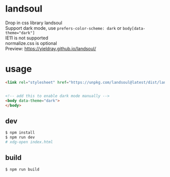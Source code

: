# landsoul

Drop in css library landsoul  
Support dark mode, use `prefers-color-scheme: dark` or `body[data-theme="dark"]`  
IE11 is not supported  
normalize.css is optional  
Preview: <https://yieldray.github.io/landsoul/>

# usage

```html
<link rel="stylesheet" href="https://unpkg.com/landsoul@latest/dist/landsoul.css" />


<!-- add this to enable dark mode manually -->
<body data-theme="dark">
</body>
```

## dev

```bash
$ npm install
$ npm run dev
# xdg-open index.html
```

## build

```bash
$ npm run build
```
